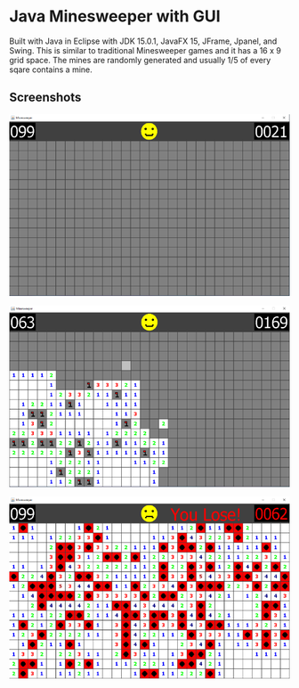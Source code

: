 # Java Minesweeper with GUI

Built with Java in Eclipse with JDK 15.0.1, JavaFX 15, JFrame, Jpanel, and Swing. This is similar to traditional Minesweeper games and it has a 16 x 9 grid space. The mines are randomly generated and usually 1/5 of every sqare contains a mine.

## Screenshots

![](images/Minesweeper1.png)

![](images/Minesweeper2.png)

![](images/Minesweeper3.png)